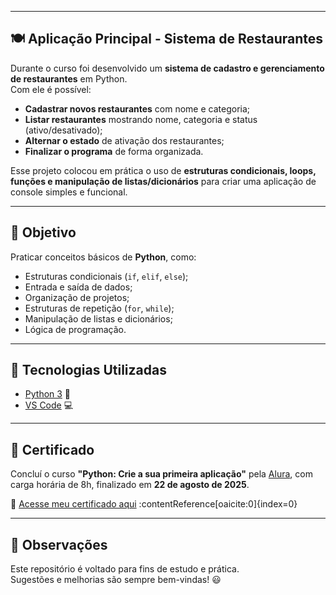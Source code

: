 
---

## 🍽 Aplicação Principal - Sistema de Restaurantes

Durante o curso foi desenvolvido um **sistema de cadastro e gerenciamento de restaurantes** em Python.  
Com ele é possível:

- **Cadastrar novos restaurantes** com nome e categoria;  
- **Listar restaurantes** mostrando nome, categoria e status (ativo/desativado);  
- **Alternar o estado** de ativação dos restaurantes;  
- **Finalizar o programa** de forma organizada.  

Esse projeto colocou em prática o uso de **estruturas condicionais, loops, funções e manipulação de listas/dicionários** para criar uma aplicação de console simples e funcional.

---

## 🎯 Objetivo

Praticar conceitos básicos de **Python**, como:

- Estruturas condicionais (`if`, `elif`, `else`);
- Entrada e saída de dados;
- Organização de projetos;
- Estruturas de repetição (`for`, `while`);
- Manipulação de listas e dicionários;
- Lógica de programação.

---

## 🚀 Tecnologias Utilizadas

- [Python 3](https://www.python.org/) 🐍  
- [VS Code](https://code.visualstudio.com/) 💻  

---

## 📜 Certificado

Concluí o curso **"Python: Crie a sua primeira aplicação"** pela [Alura](https://www.alura.com.br/), com carga horária de 8h, finalizado em **22 de agosto de 2025**.

📄 [Acesse meu certificado aqui](https://cursos.alura.com.br/certificate/joaovictor10-miranda/python-crie-sua-primeira-aplicacao) :contentReference[oaicite:0]{index=0}

---

## 📌 Observações

Este repositório é voltado para fins de estudo e prática.  
Sugestões e melhorias são sempre bem-vindas! 😃
